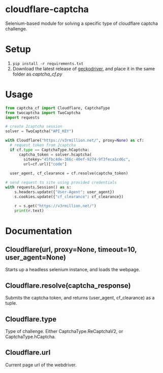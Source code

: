 # cloudflare-captcha
Selenium-based module for solving a specific type of cloudflare captcha challenge.

# Setup
1. `pip install -r requirements.txt`
2. Download the latest release of [geckodriver](https://github.com/mozilla/geckodriver/releases), and place it in the same folder as *captcha_cf.py*

# Usage
```python
from captcha_cf import Cloudflare, CaptchaType
from twocaptcha import TwoCaptcha
import requests

# create 2captcha session
solver = TwoCaptcha("API_KEY")

with Cloudflare("https://v3rmillion.net/", proxy=None) as cf:
  # request token from 2captcha
  if cf.type == CaptchaType.hCaptcha:
      captcha_token = solver.hcaptcha(
        sitekey="45fbc4de-366c-40ef-9274-9f3feca1cd6c",
        url=cf.url)["code"]
   
  user_agent, cf_clearance = cf.resolve(captcha_token)

# send request to site using provided credentials
with requests.Session() as s:
    s.headers.update({"User-Agent": user_agent})
    s.cookies.update({"cf_clearance": cf_clearance})

    r = s.get("https://v3rmillion.net/")
    print(r.text)
```

# Documentation

## Cloudflare(url, proxy=None, timeout=10, user_agent=None)
Starts up a headless selenium instance, and loads the webpage.

## Cloudflare.resolve(captcha_response)
Submits the captcha token, and returns (user_agent, cf_clearance) as a tuple.

## Cloudflare.type
Type of challenge. Either CaptchaType.ReCaptchaV2, or CaptchaType.hCaptcha.

## Cloudflare.url
Current page url of the webdriver.

